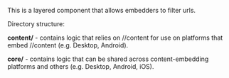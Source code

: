 This is a layered component that allows embedders to filter urls.

Directory structure:

**content/** -
contains logic that relies on //content for
use on platforms that embed //content (e.g. Desktop, Android).


**core/** - contains logic that can be shared across
content-embedding platforms and others (e.g. Desktop, Android, iOS).
